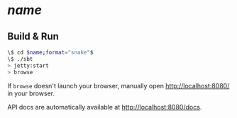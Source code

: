 # $name$ #

## Build & Run ##

```sh
\$ cd $name;format="snake"$
\$ ./sbt
> jetty:start
> browse
```

If `browse` doesn't launch your browser, manually open [http://localhost:8080/](http://localhost:8080/) in your browser.

API docs are automatically available at [http://localhost:8080/docs](http://localhost:8080/docs/). 
